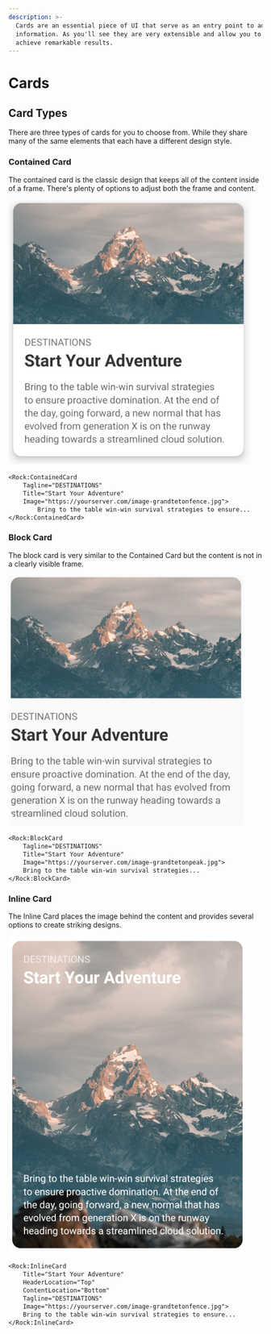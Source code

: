 ```yaml
---
description: >-
  Cards are an essential piece of UI that serve as an entry point to additional
  information. As you'll see they are very extensible and allow you to quickly
  achieve remarkable results.
---
```


# Cards

## Card Types

There are three types of cards for you to choose from. While they share many of the same elements that each have a different design style. 

### Contained Card

The contained card is the classic design that keeps all of the content inside of a frame. There's plenty of options to adjust both the frame and content.

![Contained Card](../../.gitbook/assets/image%20%2830%29.png)

```text
<Rock:ContainedCard 
    Tagline="DESTINATIONS"
    Title="Start Your Adventure"
    Image="https://yourserver.com/image-grandtetonfence.jpg">
        Bring to the table win-win survival strategies to ensure...
</Rock:ContainedCard>
```

### Block Card

The block card is very similar to the Contained Card but the content is not in a clearly visible frame.

![Block Card](../../.gitbook/assets/image%20%2828%29.png)

```text
<Rock:BlockCard 
    Tagline="DESTINATIONS"
    Title="Start Your Adventure"
    Image="https://yourserver.com/image-grandtetonpeak.jpg">
    Bring to the table win-win survival strategies... 
</Rock:BlockCard>
```

### Inline Card

The Inline Card places the image behind the content and provides several options to create striking designs. 

![](../../.gitbook/assets/applicationframehost_2020-05-16_15-37-06.png)

```text
<Rock:InlineCard 
    Title="Start Your Adventure"
    HeaderLocation="Top"
    ContentLocation="Bottom"
    Tagline="DESTINATIONS"
    Image="https://yourserver.com/image-grandtetonfence.jpg">
    Bring to the table win-win survival strategies to ensure...
</Rock:InlineCard>
```



